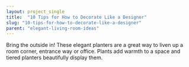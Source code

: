 ```yaml
---
layout: project_single
title:  "10 Tips for How to Decorate Like a Designer"
slug: "10-tips-for-how-to-decorate-like-a-designer"
parent: "elegant-living-room-ideas"
---
```

Bring the outside in! These elegant planters are a great way to liven up a room corner, entrance way or office. Plants add warmth to a space and  tiered planters beautifully display them.